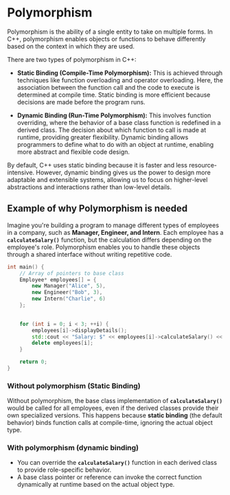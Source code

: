 # Polymorphism

Polymorphism is the ability of a single entity to take on multiple forms. In C++, polymorphism enables objects or functions to behave differently based on the context in which they are used.

There are two types of polymorphism in C++:

- **Static Binding (Compile-Time Polymorphism):** This is achieved through techniques like function overloading and operator overloading. Here, the association between the function call and the code to execute is determined at compile time. Static binding is more efficient because decisions are made before the program runs.

- **Dynamic Binding (Run-Time Polymorphism):** This involves function overriding, where the behavior of a base class function is redefined in a derived class. The decision about which function to call is made at runtime, providing greater flexibility. Dynamic binding allows programmers to define what to do with an object at runtime, enabling more abstract and flexible code design.

By default, C++ uses static binding because it is faster and less resource-intensive. However, dynamic binding gives us the power to design more adaptable and extensible systems, allowing us to focus on higher-level abstractions and interactions rather than low-level details.

## Example of why Polymorphism is needed

Imagine you're building a program to manage different types of employees in a company, such as **Manager, Engineer, and Intern**. Each employee has a **`calculateSalary()`** function, but the calculation differs depending on the employee's role. Polymorphism enables you to handle these objects through a shared interface without writing repetitive code.

```cpp
int main() {
    // Array of pointers to base class
    Employee* employees[] = {
        new Manager("Alice", 5),    
        new Engineer("Bob", 3),    
        new Intern("Charlie", 6)   
    };

    
    for (int i = 0; i < 3; ++i) {
        employees[i]->displayDetails();
        std::cout << "Salary: $" << employees[i]->calculateSalary() << "\n\n";
        delete employees[i];
    }

    return 0;
}
```

### Without polymorphism (Static Binding)

Without polymorphism, the base class implementation of **`calculateSalary()`** would be called for all employees, even if the derived classes provide their own specialized versions. This happens because **static binding** (the default behavior) binds function calls at compile-time, ignoring the actual object type.

### With polymorphism (dynamic binding)

- You can override the **`calculateSalary()`** function in each derived class to provide role-specific behavior.
- A base class pointer or reference can invoke the correct function dynamically at runtime based on the actual object type.

